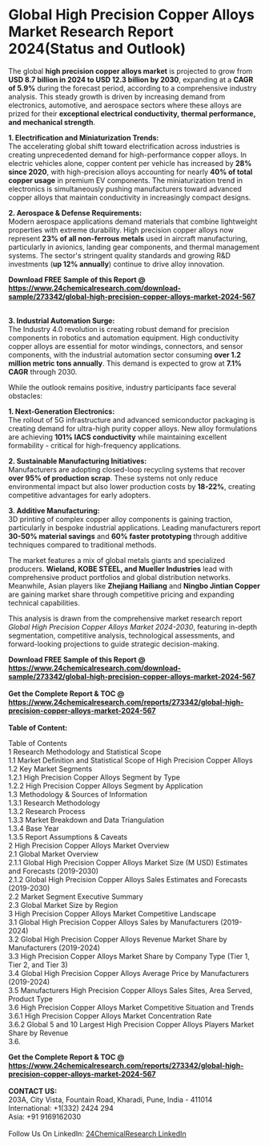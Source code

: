 <h1>Global High Precision Copper Alloys Market Research Report 2024(Status and Outlook)</h1><p>The global <strong>high precision copper alloys market</strong> is projected to grow from <strong>USD 8.7 billion in 2024 to USD 12.3 billion by 2030</strong>, expanding at a <strong>CAGR of 5.9%</strong> during the forecast period, according to a comprehensive industry analysis. This steady growth is driven by increasing demand from electronics, automotive, and aerospace sectors where these alloys are prized for their <strong>exceptional electrical conductivity, thermal performance, and mechanical strength</strong>.</p><p><strong>1. Electrification and Miniaturization Trends:</strong><br>
The accelerating global shift toward electrification across industries is creating unprecedented demand for high-performance copper alloys. In electric vehicles alone, copper content per vehicle has increased by <strong>28% since 2020</strong>, with high-precision alloys accounting for nearly <strong>40% of total copper usage</strong> in premium EV components. The miniaturization trend in electronics is simultaneously pushing manufacturers toward advanced copper alloys that maintain conductivity in increasingly compact designs.</p><p><strong>2. Aerospace &amp; Defense Requirements:</strong><br>
Modern aerospace applications demand materials that combine lightweight properties with extreme durability. High precision copper alloys now represent <strong>23% of all non-ferrous metals</strong> used in aircraft manufacturing, particularly in avionics, landing gear components, and thermal management systems. The sector's stringent quality standards and growing R&amp;D investments (<strong>up 12% annually</strong>) continue to drive alloy innovation.</p><div><b>Download FREE Sample of this Report @ 
            <a href="https://www.24chemicalresearch.com/download-sample/273342/global-high-precision-copper-alloys-market-2024-567">
            https://www.24chemicalresearch.com/download-sample/273342/global-high-precision-copper-alloys-market-2024-567</a></b></div><br><p><strong>3. Industrial Automation Surge:</strong><br>
The Industry 4.0 revolution is creating robust demand for precision components in robotics and automation equipment. High conductivity copper alloys are essential for motor windings, connectors, and sensor components, with the industrial automation sector consuming <strong>over 1.2 million metric tons annually</strong>. This demand is expected to grow at <strong>7.1% CAGR</strong> through 2030.</p><p>While the outlook remains positive, industry participants face several obstacles:</p><p><strong>1. Next-Generation Electronics:</strong><br>
The rollout of 5G infrastructure and advanced semiconductor packaging is creating demand for ultra-high purity copper alloys. New alloy formulations are achieving <strong>101% IACS conductivity</strong> while maintaining excellent formability - critical for high-frequency applications.</p><p><strong>2. Sustainable Manufacturing Initiatives:</strong><br>
Manufacturers are adopting closed-loop recycling systems that recover <strong>over 95% of production scrap</strong>. These systems not only reduce environmental impact but also lower production costs by <strong>18-22%</strong>, creating competitive advantages for early adopters.</p><p><strong>3. Additive Manufacturing:</strong><br>
3D printing of complex copper alloy components is gaining traction, particularly in bespoke industrial applications. Leading manufacturers report <strong>30-50% material savings</strong> and <strong>60% faster prototyping</strong> through additive techniques compared to traditional methods.</p><p>The market features a mix of global metals giants and specialized producers. <strong>Wieland, KOBE STEEL, and Mueller Industries</strong> lead with comprehensive product portfolios and global distribution networks. Meanwhile, Asian players like <strong>Zhejiang Hailiang</strong> and <strong>Ningbo Jintian Copper</strong> are gaining market share through competitive pricing and expanding technical capabilities.</p><p>This analysis is drawn from the comprehensive market research report <em>Global High Precision Copper Alloys Market 2024-2030</em>, featuring in-depth segmentation, competitive analysis, technological assessments, and forward-looking projections to guide strategic decision-making.</p><div><b>Download FREE Sample of this Report @ 
            <a href="https://www.24chemicalresearch.com/download-sample/273342/global-high-precision-copper-alloys-market-2024-567">
            https://www.24chemicalresearch.com/download-sample/273342/global-high-precision-copper-alloys-market-2024-567</a></b></div><br><div><b>Get the Complete Report & TOC @ 
            <a href="https://www.24chemicalresearch.com/reports/273342/global-high-precision-copper-alloys-market-2024-567">
            https://www.24chemicalresearch.com/reports/273342/global-high-precision-copper-alloys-market-2024-567</a></b></div><br>
            <b>Table of Content:</b><p>Table of Contents<br />
1 Research Methodology and Statistical Scope<br />
1.1 Market Definition and Statistical Scope of High Precision Copper Alloys<br />
1.2 Key Market Segments<br />
1.2.1 High Precision Copper Alloys Segment by Type<br />
1.2.2 High Precision Copper Alloys Segment by Application<br />
1.3 Methodology & Sources of Information<br />
1.3.1 Research Methodology<br />
1.3.2 Research Process<br />
1.3.3 Market Breakdown and Data Triangulation<br />
1.3.4 Base Year<br />
1.3.5 Report Assumptions & Caveats<br />
2 High Precision Copper Alloys Market Overview<br />
2.1 Global Market Overview<br />
2.1.1 Global High Precision Copper Alloys Market Size (M USD) Estimates and Forecasts (2019-2030)<br />
2.1.2 Global High Precision Copper Alloys Sales Estimates and Forecasts (2019-2030)<br />
2.2 Market Segment Executive Summary<br />
2.3 Global Market Size by Region<br />
3 High Precision Copper Alloys Market Competitive Landscape<br />
3.1 Global High Precision Copper Alloys Sales by Manufacturers (2019-2024)<br />
3.2 Global High Precision Copper Alloys Revenue Market Share by Manufacturers (2019-2024)<br />
3.3 High Precision Copper Alloys Market Share by Company Type (Tier 1, Tier 2, and Tier 3)<br />
3.4 Global High Precision Copper Alloys Average Price by Manufacturers (2019-2024)<br />
3.5 Manufacturers High Precision Copper Alloys Sales Sites, Area Served, Product Type<br />
3.6 High Precision Copper Alloys Market Competitive Situation and Trends<br />
3.6.1 High Precision Copper Alloys Market Concentration Rate<br />
3.6.2 Global 5 and 10 Largest High Precision Copper Alloys Players Market Share by Revenue<br />
3.6.</p><div><b>Get the Complete Report & TOC @ 
            <a href="https://www.24chemicalresearch.com/reports/273342/global-high-precision-copper-alloys-market-2024-567">
            https://www.24chemicalresearch.com/reports/273342/global-high-precision-copper-alloys-market-2024-567</a></b></div><br><b>CONTACT US:</b><br>
            203A, City Vista, Fountain Road, Kharadi, Pune, India - 411014<br>
            International: +1(332) 2424 294<br>
            Asia: +91 9169162030 <br><br>
            Follow Us On LinkedIn: <a href="https://www.linkedin.com/company/24chemicalresearch/">24ChemicalResearch LinkedIn</a>